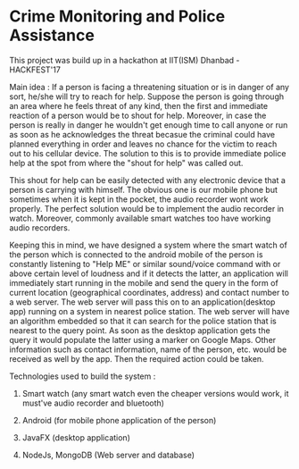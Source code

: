 # Crime Monitoring and Police Assistance
This project was build up in a hackathon at IIT(ISM) Dhanbad - HACKFEST'17


Main idea : 
If a person is facing a threatening situation or is in danger of any sort, he/she will try to reach for help. Suppose the person is going through an area where he feels threat of any kind, then the first and immediate reaction of a person would be to shout for help. Moreover, in case the person is really in danger he wouldn't get enough time to call anyone or run as soon as he acknowledges the threat becasue the criminal could have planned everything in order and leaves no chance for the victim to reach out to his cellular device. The solution to this is to provide immediate police help at the spot from where the "shout for help" was called out.

This shout for help can be easily detected with any electronic device that a person is carrying with himself. The obvious one is our mobile phone but sometimes when it is kept in the pocket, the audio recorder wont work properly. The perfect solution would be to implement the audio recorder in watch. Moreover, commonly available smart watches too have working audio recorders. 

Keeping this in mind, we have designed a system where the smart watch of the person which is connected to the android mobile of the person is constantly listening to "Help ME" or similar sound/voice command  with or above certain level of loudness and if it detects the latter, an application will immediately start running in the mobile and send the query in the form of current location (geographical coordinates, address) and contact number to a web server. The web server will pass this on to an application(desktop app) running on a system in nearest police station. The web server will have an algorithm embedded so that it can search for the police station that is nearest to the query point.
As soon as the desktop application gets the query it would populate the latter using a marker on Google Maps. Other information such as contact information, name of the person, etc. would be received as well by the app. Then the required action could be taken.






Technologies used to build the system : 

1. Smart watch (any smart watch even the cheaper versions would work, it must've audio recorder and bluetooth)

2. Android (for mobile phone application of the person)

3. JavaFX (desktop application)

4. NodeJs, MongoDB (Web server and database)
